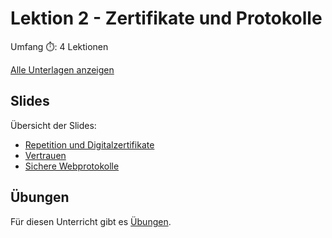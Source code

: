 # Lektion 2 - Zertifikate und Protokolle

Umfang ⏱️: 4 Lektionen

[Alle Unterlagen anzeigen](https://github.com/janikvonrotz/encrypt.casa/tree/main/topic-1)

## Slides

Übersicht der Slides:

* [Repetition und Digitalzertifikate](slides0.md)
* [Vertrauen](slides1.md)
* [Sichere Webprotokolle](slides2.md)

## Übungen

Für diesen Unterricht gibt es [Übungen](übungen.md).